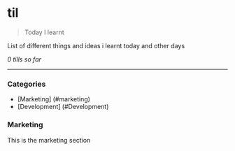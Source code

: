 # til
> Today I learnt

List of different things and ideas i learnt today and other days

_0 tills so far_

---

### Categories

* [Marketing] (#marketing)
* [Development] (#Development)


### Marketing

This is the marketing section

